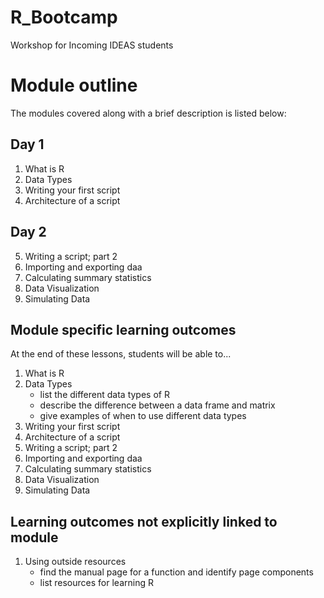 # R_Bootcamp
Workshop for Incoming IDEAS students

# Module outline
The modules covered along with a brief description is listed below: 
## Day 1
  1.  What is R
  2.  Data Types
  3.  Writing your first script
  4.  Architecture of a script
## Day 2
  5.  Writing a script; part 2
  6.  Importing and exporting daa
  7.  Calculating summary statistics
  8.  Data Visualization
  9.  Simulating Data
  
## Module specific learning outcomes
At the end of these lessons, students will be able to...
  1.  What is R
  2.  Data Types
      - list the different data types of R
      - describe the difference between a data frame and matrix
      - give examples of when to use different data types
  3.  Writing your first script
  4.  Architecture of a script
  5.  Writing a script; part 2
  6.  Importing and exporting daa
  7.  Calculating summary statistics
  8.  Data Visualization
  9.  Simulating Data
  
## Learning outcomes not explicitly linked to module
1. Using outside resources 
      - find the manual page for a function and identify page components
      - list resources for learning R 
